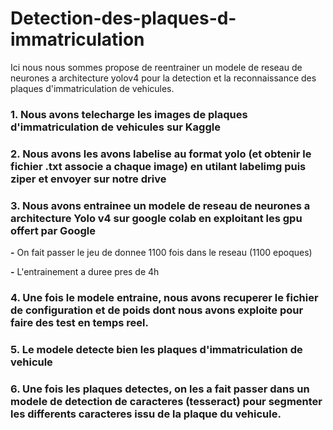 # Detection-des-plaques-d-immatriculation

Ici nous nous sommes propose de reentrainer un modele de reseau de neurones a architecture yolov4 pour la detection et la reconnaissance des plaques d'immatriculation de vehicules.

### 1. Nous avons telecharge les images de plaques d'immatriculation de vehicules sur Kaggle

### 2. Nous avons les avons labelise au format yolo (et obtenir le fichier .txt associe a chaque image) en utilant labelimg puis ziper et envoyer sur notre drive

### 3. Nous avons entrainee un modele de reseau de neurones a architecture Yolo v4 sur google colab en exploitant les gpu offert par Google 

 **-** On fait passer le jeu de donnee 1100 fois dans le reseau (1100 epoques)
 
 **-** L'entrainement a duree pres de 4h

### 4. Une fois le modele entraine, nous avons recuperer le fichier de configuration et de poids dont nous avons exploite pour faire des test en temps reel.

### 5. Le modele detecte bien les plaques d'immatriculation de vehicule

### 6. Une fois les plaques detectes, on les a fait passer dans un modele de detection de caracteres (tesseract) pour segmenter les differents caracteres issu de la plaque du vehicule.
